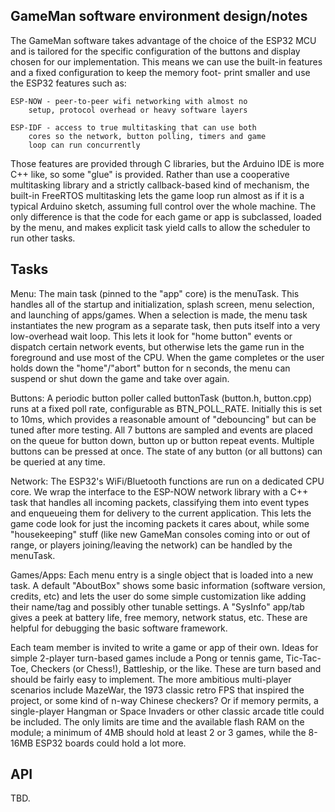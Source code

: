 
GameMan software environment design/notes
-----------------------------------------


The GameMan software takes advantage of the choice of the ESP32 MCU
and is tailored for the specific configuration of the buttons and
display chosen for our implementation.  This means we can use the
built-in features and a fixed configuration to keep the memory foot-
print smaller and use the ESP32 features such as:

    ESP-NOW - peer-to-peer wifi networking with almost no
        setup, protocol overhead or heavy software layers

    ESP-IDF - access to true multitasking that can use both
        cores so the network, button polling, timers and game
        loop can run concurrently

Those features are provided through C libraries, but the Arduino IDE
is more C++ like, so some "glue" is provided.  Rather than use a
cooperative multitasking library and a strictly callback-based kind
of mechanism, the built-in FreeRTOS multitasking lets the game loop
run almost as if it is a typical Arduino sketch, assuming full control
over the whole machine.  The only difference is that the code for each
game or app is subclassed, loaded by the menu, and makes explicit task
yield calls to allow the scheduler to run other tasks.

Tasks
-----

Menu:
The main task (pinned to the "app" core) is the menuTask.  This handles
all of the startup and initialization, splash screen, menu selection,
and launching of apps/games.  When a selection is made, the menu task
instantiates the new program as a separate task, then puts itself into
a very low-overhead wait loop.  This lets it look for "home button"
events or dispatch certain network events, but otherwise lets the game
run in the foreground and use most of the CPU.  When the game completes
or the user holds down the "home"/"abort" button for n seconds, the
menu can suspend or shut down the game and take over again.

Buttons:
A periodic button poller called buttonTask (button.h, button.cpp) runs
at a fixed poll rate, configurable as BTN_POLL_RATE.  Initially this is
set to 10ms, which provides a reasonable amount of "debouncing" but can
be tuned after more testing.  All 7 buttons are sampled and events are
placed on the queue for button down, button up or button repeat events.
Multiple buttons can be pressed at once.  The state of any button (or
all buttons) can be queried at any time.

Network:
The ESP32's WiFi/Bluetooth functions are run on a dedicated CPU core.
We wrap the interface to the ESP-NOW network library with a C++ task
that handles all incoming packets, classifying them into event types
and enqueueing them for delivery to the current application.  This lets
the game code look for just the incoming packets it cares about, while
some "housekeeping" stuff (like new GameMan consoles coming into or out
of range, or players joining/leaving the network) can be handled by the
menuTask.

Games/Apps:
Each menu entry is a single object that is loaded into a new task.  A
default "AboutBox" shows some basic information (software version,
credits, etc) and lets the user do some simple customization like adding
their name/tag and possibly other tunable settings.  A "SysInfo" app/tab
gives a peek at battery life, free memory, network status, etc.  These
are helpful for debugging the basic software framework.

Each team member is invited to write a game or app of their own.  Ideas
for simple 2-player turn-based games include a Pong or tennis game,
Tic-Tac-Toe, Checkers (or Chess!), Battleship, or the like.  These are
turn based and should be fairly easy to implement.  The more ambitious
multi-player scenarios include MazeWar, the 1973 classic retro FPS that
inspired the project, or some kind of n-way Chinese checkers?  Or if
memory permits, a single-player Hangman or Space Invaders or other
classic arcade title could be included.  The only limits are time and
the available flash RAM on the module; a minimum of 4MB should hold at
least 2 or 3 games, while the 8-16MB ESP32 boards could hold a lot
more.

API
---

TBD.
